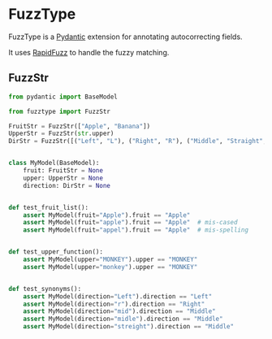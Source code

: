 # FuzzType

FuzzType is a [Pydantic](https://github.com/pydantic/pydantic) extension for annotating autocorrecting fields.

It uses [RapidFuzz](https://github.com/rapidfuzz/RapidFuzz) to handle the fuzzy matching.

## FuzzStr

```python
from pydantic import BaseModel

from fuzztype import FuzzStr

FruitStr = FuzzStr(["Apple", "Banana"])
UpperStr = FuzzStr(str.upper)
DirStr = FuzzStr([("Left", "L"), ("Right", "R"), ("Middle", "Straight", "M")])


class MyModel(BaseModel):
    fruit: FruitStr = None
    upper: UpperStr = None
    direction: DirStr = None


def test_fruit_list():
    assert MyModel(fruit="Apple").fruit == "Apple"
    assert MyModel(fruit="apple").fruit == "Apple"  # mis-cased
    assert MyModel(fruit="appel").fruit == "Apple"  # mis-spelling


def test_upper_function():
    assert MyModel(upper="MONKEY").upper == "MONKEY"
    assert MyModel(upper="monkey").upper == "MONKEY"


def test_synonyms():
    assert MyModel(direction="Left").direction == "Left"
    assert MyModel(direction="r").direction == "Right"
    assert MyModel(direction="mid").direction == "Middle"
    assert MyModel(direction="midle").direction == "Middle"
    assert MyModel(direction="streight").direction == "Middle"
```